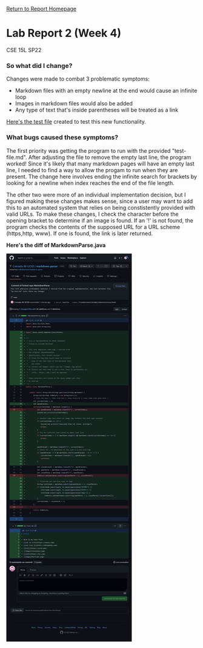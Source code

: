 [Return to Report Homepage](https://conrado-m-ucsd.github.io/CSE15L-Week-2-Lab-Report/index.html)
# Lab Report 2 (Week 4) 
CSE 15L SP22

### So what did I change? 
Changes were made to combat 3 problematic symptoms:
- Markdown files with an empty newline at the end would cause an infinite loop
- Images in markdown files would also be added
- Any type of text that's inside parentheses will be treated as a link

[Here's the test file](https://github.com/Conrado-M-UCSD/markdown-parser/blob/main/test-file.md) created to test this new functionality.

### What bugs caused these symptoms?
The first priority was getting the program to run with the provided "test-file.md". After adjusting the file to remove the empty last line, the program worked! Since it's likely that many markdown pages will have an empty last line, I needed to find a way to allow the progam to run when they are present. The change here involves ending the infinite search for brackets by looking for a newline when index reaches the end of the file length. 

The other two were more of an individual implementation decision, but I figured making these changes makes sense, since a user may want to add this to an automated system that relies on being constistently provided with valid URLs. To make these changes, I check the character before the opening bracket to determine if an image is found. If an '!' is not found, the program checks the contents of the supposed URL for a URL scheme (https,http, www). If one is found, the link is later returned. 

**Here's the diff of MarkdownParse.java**

![Image](imgs/lab-report-2-fork-diff.png)
